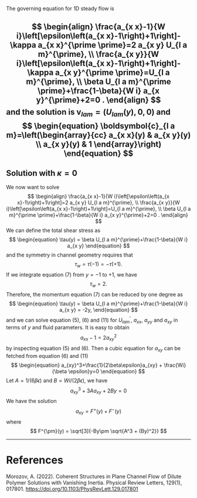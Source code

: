 The governing equation for 1D steady flow is

$$
\begin{align}
\frac{a_{x x}-1}{W i}\left[\epsilon\left(a_{x x}-1\right)+1\right]-\kappa a_{x x}^{\prime \prime}=2 a_{x y} U_{l a m}^{\prime}, \\
\frac{a_{x y}}{W i}\left[\epsilon\left(a_{x x}-1\right)+1\right]-\kappa a_{x y}^{\prime \prime}=U_{l a m}^{\prime}, \\
\beta U_{l a m}^{\prime \prime}+\frac{1-\beta}{W i} a_{x y}^{\prime}+2=0 .
\end{align}
$$
and the solution is $\boldsymbol{v}_{l a m}=\left(U_{l a m}(y), 0,0\right)$ and
$$
\begin{equation}
\boldsymbol{c}_{l a m}=\left(\begin{array}{cc}
a_{x x}(y) & a_{x y}(y) \\
a_{x y}(y) & 1
\end{array}\right)
\end{equation}
$$
----
## Solution with $\kappa=0$
We now want to solve
$$
\begin{align}
\frac{a_{x x}-1}{W i}\left[\epsilon\left(a_{x x}-1\right)+1\right]=2 a_{x y} U_{l a m}^{\prime}, \\
\frac{a_{x y}}{W i}\left[\epsilon\left(a_{x x}-1\right)+1\right]=U_{l a m}^{\prime}, \\
\beta U_{l a m}^{\prime \prime}+\frac{1-\beta}{W i} a_{x y}^{\prime}+2=0 .
\end{align}
$$
We can define the total shear stress as
$$
\begin{equation}
    \tau(y) = \beta U_{l a m}^{\prime}+\frac{1-\beta}{W i} a_{x y}
\end{equation}
$$
and the symmetry in channel geometry requires that
$$
\begin{equation}
    \tau_{w}=\tau(-1) = -\tau(+1).
\end{equation}
$$
If we integrate equation (7) from $y=-1$ to $+1$, we have
$$
\begin{equation}
    \tau_w = 2.
\end{equation}
$$
Therefore, the momentum equation (7) can be reduced by one degree as
$$
\begin{equation}
    \tau(y) = \beta U_{l a m}^{\prime}+\frac{1-\beta}{W i} a_{x y} = -2y,
\end{equation}
$$
and we can solve equation (5), (6) and (11) for $U_{l a m}^{\prime}$, $a_{x x}$, $a_{yy}$ and $a_{x y}$ in terms of $y$ and fluid parameters. It is easy to obtain
$$
\begin{equation}
    a_{xx}-1= 2a_{xy}^2
\end{equation}
$$
by inspecting equation (5) and (6). Then a cubic equation for $a_{xy}$ can be fetched from equation (6) and (11)
$$
\begin{equation}
    a_{xy}^3+\frac{1}{2\beta\epsilon}a_{xy} + \frac{Wi}{\beta \epsilon}y=0
\end{equation}
$$
Let $A=1/(6\beta\epsilon)$ and $B=Wi/(2\beta\epsilon)$, we have
$$
\begin{equation}
    a_{xy}^3+3Aa_{xy} + 2By=0
\end{equation}
$$
We have the solution
$$
a_{xy}=F^{+}(y) + F^{-}(y)
$$
where
$$
F^{\pm}(y) = \sqrt[3]{-By\pm \sqrt{A^3 + (By)^2}}
$$

---
# References
Morozov, A. (2022). Coherent Structures in Plane Channel Flow of Dilute Polymer Solutions with Vanishing Inertia. Physical Review Letters, 129(1), 017801. https://doi.org/10.1103/PhysRevLett.129.017801
